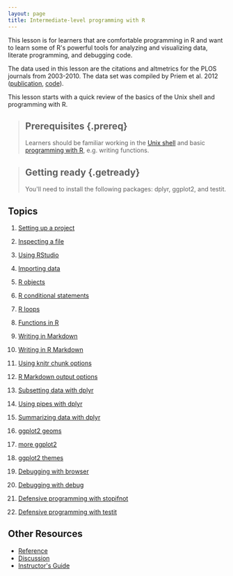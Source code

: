 ```yaml
---
layout: page
title: Intermediate-level programming with R
---
```


This lesson is for learners that are comfortable programming in R and
want to learn some of R's powerful tools for analyzing and
visualizing data, literate programming, and debugging code.

The data used in this lesson are the citations and altmetrics for the
PLOS journals from 2003-2010. The data set was compiled by Priem et
al. 2012 ([publication][priem2012], [code][priem2012code]).

[priem2012]: http://arxiv.org/abs/1203.4745
[priem2012code]: https://github.com/jasonpriem/plos_altmetrics_study

This lesson starts with a quick review of the basics of the Unix shell
and programming with R.

> ## Prerequisites {.prereq}
>
> Learners should be familiar working in the [Unix
> shell][shell-novice] and basic [programming with
> R][r-novice-inflammation], e.g. writing functions.

[shell-novice]: http://swcarpentry.github.io/shell-novice
[r-novice-inflammation]: https://swcarpentry.github.io/r-novice-inflammation/

> ## Getting ready {.getready}
>
> You'll need to install the following packages: dplyr, ggplot2, and testit.

## Topics

1.  [Setting up a project](01-one.html)
1.  [Inspecting a file](02-two.html)
1.  [Using RStudio]()
1.  [Importing data]()
1.  [R objects]()
1.  [R conditional statements]()
1.  [R loops]()
1.  [Functions in R]()

1.  [Writing in Markdown]()
1.  [Writing in R Markdown]()
1.  [Using knitr chunk options]()
1.  [R Markdown output options]()

1.  [Subsetting data with dplyr]()
1.  [Using pipes with dplyr]()
1.  [Summarizing data with dplyr]()

1.  [ggplot2 geoms]()
1.  [more ggplot2]()
1.  [ggplot2 themes]()

1.  [Debugging with browser]()
1.  [Debugging with debug]()

1.  [Defensive programming with stopifnot]()
1.  [Defensive programming with testit]()

## Other Resources

*   [Reference](reference.html)
*   [Discussion](discussion.html)
*   [Instructor's Guide](instructors.html)
